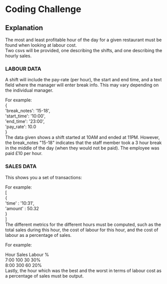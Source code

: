 # Coding Challenge

## Explanation
The most and least profitable hour of the day for a given restaurant must be found when looking at labour cost.  
Two csvs will be provided, one describing the shifts, and one describing the hourly sales.

### LABOUR DATA
A shift will include the pay-rate (per hour), the start and end time, and a text field where the manager will enter break info. This may vary depending on the individual manager.

For example:  
{  
    'break_notes': '15-18',  
    'start_time': '10:00',  
    'end_time': '23:00',  
    'pay_rate': 10.0  
}  
The data given shows a shift started at 10AM and ended at 11PM. However, the break_notes "15-18" indicates that the staff member took a 3 hour break in the middle of the day (when they would not be paid). The employee was paid £10 per hour.


### SALES DATA
This shows you a set of transactions:

For example:  
[  
    {  
        'time' : '10:31',  
        'amount' : 50.32  
    }  
]  
The different metrics for the different hours must be computed, such as the total sales during this hour, the cost of labour for this hour, and the cost of labour as a percentage of sales.

For example:

Hour	Sales	Labour	%  
7:00	100	    30	    30%  
8:00	300	    60	    20%  
Lastly, the hour which was the best and the worst in terms of labour cost as a percentage of sales must be output.
